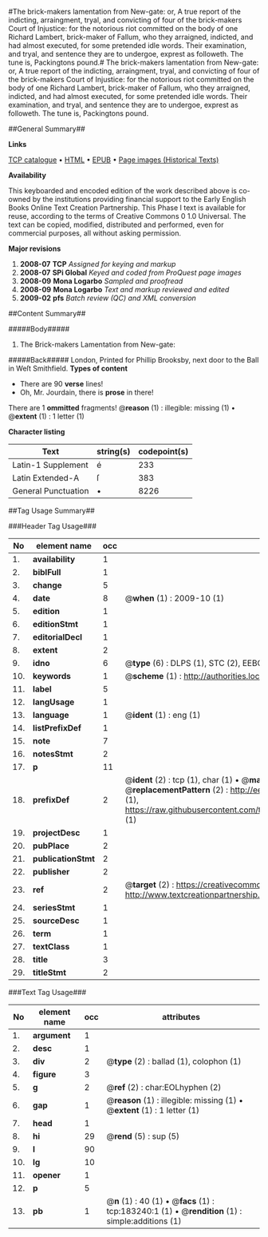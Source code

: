 #The brick-makers lamentation from New-gate: or, A true report of the indicting, arraingment, tryal, and convicting of four of the brick-makers Court of Injustice: for the notorious riot committed on the body of one Richard Lambert, brick-maker of Fallum, who they arraigned, indicted, and had almost executed, for some pretended idle words. Their examination, and tryal, and sentence they are to undergoe, exprest as followeth. The tune is, Packingtons pound.#
The brick-makers lamentation from New-gate: or, A true report of the indicting, arraingment, tryal, and convicting of four of the brick-makers Court of Injustice: for the notorious riot committed on the body of one Richard Lambert, brick-maker of Fallum, who they arraigned, indicted, and had almost executed, for some pretended idle words. Their examination, and tryal, and sentence they are to undergoe, exprest as followeth. The tune is, Packingtons pound.

##General Summary##

**Links**

[TCP catalogue](http://www.ota.ox.ac.uk/tcp/)  • 
[HTML](http://tei.it.ox.ac.uk/tcp/Texts-HTML/free/B01/B01774.html)  • 
[EPUB](http://tei.it.ox.ac.uk/tcp/Texts-EPUB/free/B01/B01774.epub) • 
[Page images (Historical Texts)](https://data.historicaltexts.jisc.ac.uk/view?pubId=eebo-99887611e&pageId=eebo-99887611e-183240-1)

**Availability**

This keyboarded and encoded edition of the
	       work described above is co-owned by the institutions
	       providing financial support to the Early English Books
	       Online Text Creation Partnership. This Phase I text is
	       available for reuse, according to the terms of Creative
	       Commons 0 1.0 Universal. The text can be copied,
	       modified, distributed and performed, even for
	       commercial purposes, all without asking permission.

**Major revisions**

1. __2008-07__ __TCP__ *Assigned for keying and markup*
1. __2008-07__ __SPi Global__ *Keyed and coded from ProQuest page images*
1. __2008-09__ __Mona Logarbo__ *Sampled and proofread*
1. __2008-09__ __Mona Logarbo__ *Text and markup reviewed and edited*
1. __2009-02__ __pfs__ *Batch review (QC) and XML conversion*

##Content Summary##

#####Body#####

1. The Brick-makers Lamentation from New-gate:

#####Back#####
London, Printed for Phillip Brooksby, next door to the Ball in Weſt Smithfield.
**Types of content**

  * There are 90 **verse** lines!
  * Oh, Mr. Jourdain, there is **prose** in there!

There are 1 **ommitted** fragments! 
 @__reason__ (1) : illegible: missing (1)  •  @__extent__ (1) : 1 letter (1)

**Character listing**


|Text|string(s)|codepoint(s)|
|---|---|---|
|Latin-1 Supplement|é|233|
|Latin Extended-A|ſ|383|
|General Punctuation|•|8226|

##Tag Usage Summary##

###Header Tag Usage###

|No|element name|occ|attributes|
|---|---|---|---|
|1.|__availability__|1||
|2.|__biblFull__|1||
|3.|__change__|5||
|4.|__date__|8| @__when__ (1) : 2009-10 (1)|
|5.|__edition__|1||
|6.|__editionStmt__|1||
|7.|__editorialDecl__|1||
|8.|__extent__|2||
|9.|__idno__|6| @__type__ (6) : DLPS (1), STC (2), EEBO-CITATION (1), PROQUEST (1), VID (1)|
|10.|__keywords__|1| @__scheme__ (1) : http://authorities.loc.gov/ (1)|
|11.|__label__|5||
|12.|__langUsage__|1||
|13.|__language__|1| @__ident__ (1) : eng (1)|
|14.|__listPrefixDef__|1||
|15.|__note__|7||
|16.|__notesStmt__|2||
|17.|__p__|11||
|18.|__prefixDef__|2| @__ident__ (2) : tcp (1), char (1)  •  @__matchPattern__ (2) : ([0-9\-]+):([0-9IVX]+) (1), (.+) (1)  •  @__replacementPattern__ (2) : http://eebo.chadwyck.com/downloadtiff?vid=$1&page=$2 (1), https://raw.githubusercontent.com/textcreationpartnership/Texts/master/tcpchars.xml#$1 (1)|
|19.|__projectDesc__|1||
|20.|__pubPlace__|2||
|21.|__publicationStmt__|2||
|22.|__publisher__|2||
|23.|__ref__|2| @__target__ (2) : https://creativecommons.org/publicdomain/zero/1.0/ (1), http://www.textcreationpartnership.org/docs/. (1)|
|24.|__seriesStmt__|1||
|25.|__sourceDesc__|1||
|26.|__term__|1||
|27.|__textClass__|1||
|28.|__title__|3||
|29.|__titleStmt__|2||


###Text Tag Usage###

|No|element name|occ|attributes|
|---|---|---|---|
|1.|__argument__|1||
|2.|__desc__|1||
|3.|__div__|2| @__type__ (2) : ballad (1), colophon (1)|
|4.|__figure__|3||
|5.|__g__|2| @__ref__ (2) : char:EOLhyphen (2)|
|6.|__gap__|1| @__reason__ (1) : illegible: missing (1)  •  @__extent__ (1) : 1 letter (1)|
|7.|__head__|1||
|8.|__hi__|29| @__rend__ (5) : sup (5)|
|9.|__l__|90||
|10.|__lg__|10||
|11.|__opener__|1||
|12.|__p__|5||
|13.|__pb__|1| @__n__ (1) : 40 (1)  •  @__facs__ (1) : tcp:183240:1 (1)  •  @__rendition__ (1) : simple:additions (1)|
